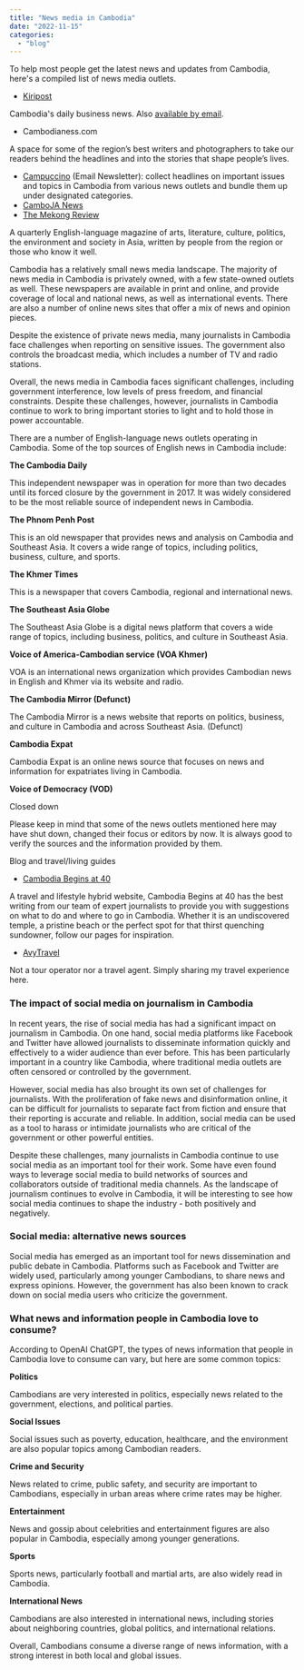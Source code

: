 ```yaml
---
title: "News media in Cambodia"
date: "2022-11-15"
categories: 
  - "blog"
---
```


To help most people get the latest news and updates from Cambodia, here's a compiled list of news media outlets.

- [Kiripost](https://kiripost.com/)

Cambodia's daily business news. Also [available by email](https://kiripost.substack.com/).

- Cambodianess.com

A space for some of the region’s best writers and photographers to take our readers behind the headlines and into the stories that shape people’s lives.

- [Campuccino](https://campuccino.substack.com/) (Email Newsletter): collect headlines on important issues and topics in Cambodia from various news outlets and bundle them up under designated categories.
- [CamboJA News](https://cambojanews.com/)
- [The Mekong Review](https://mekongreview.com/)

A quarterly English-language magazine of arts, literature, culture, politics, the environment and society in Asia, written by people from the region or those who know it well.

Cambodia has a relatively small news media landscape. The majority of news media in Cambodia is privately owned, with a few state-owned outlets as well. These newspapers are available in print and online, and provide coverage of local and national news, as well as international events. There are also a number of online news sites that offer a mix of news and opinion pieces.

Despite the existence of private news media, many journalists in Cambodia face challenges when reporting on sensitive issues. The government also controls the broadcast media, which includes a number of TV and radio stations.

Overall, the news media in Cambodia faces significant challenges, including government interference, low levels of press freedom, and financial constraints. Despite these challenges, however, journalists in Cambodia continue to work to bring important stories to light and to hold those in power accountable.

There are a number of English-language news outlets operating in Cambodia. Some of the top sources of English news in Cambodia include:

**The Cambodia Daily**

This independent newspaper was in operation for more than two decades until its forced closure by the government in 2017. It was widely considered to be the most reliable source of independent news in Cambodia.

**The Phnom Penh Post**

This is an old newspaper that provides news and analysis on Cambodia and Southeast Asia. It covers a wide range of topics, including politics, business, culture, and sports.

**The Khmer Times**

This is a newspaper that covers Cambodia, regional and international news.

**The Southeast Asia Globe**

The Southeast Asia Globe is a digital news platform that covers a wide range of topics, including business, politics, and culture in Southeast Asia.

**Voice of America-Cambodian service (VOA Khmer)**

VOA is an international news organization which provides Cambodian news in English and Khmer via its website and radio.

**The Cambodia Mirror (Defunct)**

The Cambodia Mirror is a news website that reports on politics, business, and culture in Cambodia and across Southeast Asia. (Defunct)

**Cambodia Expat**

Cambodia Expat is an online news source that focuses on news and information for expatriates living in Cambodia.

**Voice of Democracy (VOD)**

Closed down

Please keep in mind that some of the news outlets mentioned here may have shut down, changed their focus or editors by now. It is always good to verify the sources and the information provided by them.

Blog and travel/living guides

- [Cambodia Begins at 40](https://www.cambodiabeginsat40.com/)

A travel and lifestyle hybrid website, Cambodia Begins at 40 has the best writing from our team of expert journalists to provide you with suggestions on what to do and where to go in Cambodia. Whether it is an undiscovered temple, a pristine beach or the perfect spot for that thirst quenching sundowner, follow our pages for inspiration.

- [AvyTravel](https://avytravel.com/category/cambodia/)

Not a tour operator nor a travel agent. Simply sharing my travel experience here.

### The impact of social media on journalism in Cambodia

In recent years, the rise of social media has had a significant impact on journalism in Cambodia. On one hand, social media platforms like Facebook and Twitter have allowed journalists to disseminate information quickly and effectively to a wider audience than ever before. This has been particularly important in a country like Cambodia, where traditional media outlets are often censored or controlled by the government.

However, social media has also brought its own set of challenges for journalists. With the proliferation of fake news and disinformation online, it can be difficult for journalists to separate fact from fiction and ensure that their reporting is accurate and reliable. In addition, social media can be used as a tool to harass or intimidate journalists who are critical of the government or other powerful entities.

Despite these challenges, many journalists in Cambodia continue to use social media as an important tool for their work. Some have even found ways to leverage social media to build networks of sources and collaborators outside of traditional media channels. As the landscape of journalism continues to evolve in Cambodia, it will be interesting to see how social media continues to shape the industry - both positively and negatively.

### Social media: alternative news sources

Social media has emerged as an important tool for news dissemination and public debate in Cambodia. Platforms such as Facebook and Twitter are widely used, particularly among younger Cambodians, to share news and express opinions. However, the government has also been known to crack down on social media users who criticize the government.

### What news and information people in Cambodia love to consume?

According to OpenAI ChatGPT, the types of news information that people in Cambodia love to consume can vary, but here are some common topics:

**Politics**

Cambodians are very interested in politics, especially news related to the government, elections, and political parties.

**Social Issues**

Social issues such as poverty, education, healthcare, and the environment are also popular topics among Cambodian readers.

**Crime and Security**

News related to crime, public safety, and security are important to Cambodians, especially in urban areas where crime rates may be higher.

**Entertainment**

News and gossip about celebrities and entertainment figures are also popular in Cambodia, especially among younger generations.

**Sports**

Sports news, particularly football and martial arts, are also widely read in Cambodia.

**International News**

Cambodians are also interested in international news, including stories about neighboring countries, global politics, and international relations.

Overall, Cambodians consume a diverse range of news information, with a strong interest in both local and global issues.
